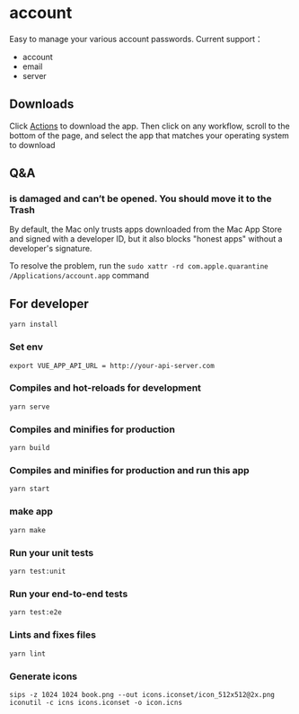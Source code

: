 # account

Easy to manage your various account passwords. Current support：

* account
* email
* server

## Downloads

Click [Actions](https://github.com/writethesky/account/actions) to download the app. Then click on any workflow, scroll
to the bottom of the page, and select the app that matches your operating system to download

## Q&A

### is damaged and can’t be opened. You should move it to the Trash

By default, the Mac only trusts apps downloaded from the Mac App Store and signed with a developer ID, but it also
blocks "honest apps" without a developer's signature.

To resolve the problem, run the `sudo xattr -rd com.apple.quarantine /Applications/account.app` command

## For developer

```
yarn install
```

### Set env

`export VUE_APP_API_URL = http://your-api-server.com`

### Compiles and hot-reloads for development

```
yarn serve
```

### Compiles and minifies for production

```
yarn build
```

### Compiles and minifies for production and run this app

```
yarn start
```

### make app

```
yarn make
```

### Run your unit tests

```
yarn test:unit
```

### Run your end-to-end tests

```
yarn test:e2e
```

### Lints and fixes files

```
yarn lint
```

### Generate icons

```
sips -z 1024 1024 book.png --out icons.iconset/icon_512x512@2x.png
iconutil -c icns icons.iconset -o icon.icns
```
